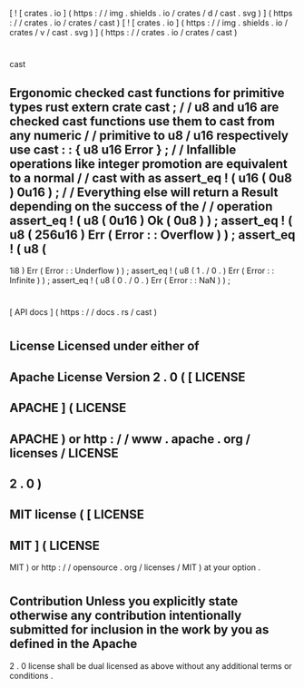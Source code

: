 [
!
[
crates
.
io
]
(
https
:
/
/
img
.
shields
.
io
/
crates
/
d
/
cast
.
svg
)
]
(
https
:
/
/
crates
.
io
/
crates
/
cast
)
[
!
[
crates
.
io
]
(
https
:
/
/
img
.
shields
.
io
/
crates
/
v
/
cast
.
svg
)
]
(
https
:
/
/
crates
.
io
/
crates
/
cast
)
#
cast
>
Ergonomic
checked
cast
functions
for
primitive
types
rust
extern
crate
cast
;
/
/
u8
and
u16
are
checked
cast
functions
use
them
to
cast
from
any
numeric
/
/
primitive
to
u8
/
u16
respectively
use
cast
:
:
{
u8
u16
Error
}
;
/
/
Infallible
operations
like
integer
promotion
are
equivalent
to
a
normal
/
/
cast
with
as
assert_eq
!
(
u16
(
0u8
)
0u16
)
;
/
/
Everything
else
will
return
a
Result
depending
on
the
success
of
the
/
/
operation
assert_eq
!
(
u8
(
0u16
)
Ok
(
0u8
)
)
;
assert_eq
!
(
u8
(
256u16
)
Err
(
Error
:
:
Overflow
)
)
;
assert_eq
!
(
u8
(
-
1i8
)
Err
(
Error
:
:
Underflow
)
)
;
assert_eq
!
(
u8
(
1
.
/
0
.
)
Err
(
Error
:
:
Infinite
)
)
;
assert_eq
!
(
u8
(
0
.
/
0
.
)
Err
(
Error
:
:
NaN
)
)
;
#
#
[
API
docs
]
(
https
:
/
/
docs
.
rs
/
cast
)
#
#
License
Licensed
under
either
of
-
Apache
License
Version
2
.
0
(
[
LICENSE
-
APACHE
]
(
LICENSE
-
APACHE
)
or
http
:
/
/
www
.
apache
.
org
/
licenses
/
LICENSE
-
2
.
0
)
-
MIT
license
(
[
LICENSE
-
MIT
]
(
LICENSE
-
MIT
)
or
http
:
/
/
opensource
.
org
/
licenses
/
MIT
)
at
your
option
.
#
#
#
Contribution
Unless
you
explicitly
state
otherwise
any
contribution
intentionally
submitted
for
inclusion
in
the
work
by
you
as
defined
in
the
Apache
-
2
.
0
license
shall
be
dual
licensed
as
above
without
any
additional
terms
or
conditions
.
